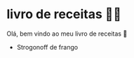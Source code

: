 # livro de receitas :man_cook:

Olá, bem vindo ao meu livro de receitas :wave:

- Strogonoff de frango
